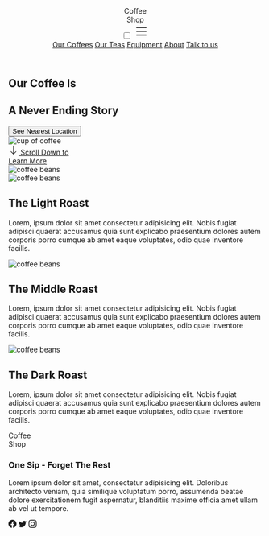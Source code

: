 
<!DOCTYPE html>
<html>
  <head>
    <meta charset="utf-8" />
    <meta http-equiv="X-UA-Compatible" content="IE=edge" />
    <title>Coffee Shop</title>
    <meta name="viewport" content="width=device-width, initial-scale=1" />
    <link rel="stylesheet" type="text/css" media="screen" href="main.css" />
    <script src="main.js"></script>
  </head>
  <body>
    <section class="hero">
      <header>
        <nav>
          <div class="logo">
            <span class="dot"></span>
            Coffee <br />
            Shop
            <span class="dot"></span>
          </div>
          <input type="checkbox" id="check" />
          <label for="check" class="menu">
            <svg
              xmlns="http://www.w3.org/2000/svg"
              width="30"
              height="30"
              fill="currentColor"
              class="bi bi-list"
              viewBox="0 0 16 16"
            >
              <path
                fill-rule="evenodd"
                d="M2.5 12a.5.5 0 0 1 .5-.5h10a.5.5 0 0 1 0 1H3a.5.5 0 0 1-.5-.5zm0-4a.5.5 0 0 1 .5-.5h10a.5.5 0 0 1 0 1H3a.5.5 0 0 1-.5-.5zm0-4a.5.5 0 0 1 .5-.5h10a.5.5 0 0 1 0 1H3a.5.5 0 0 1-.5-.5z"
              />
            </svg>
          </label>
          <div class="nav-links">
            <a href="#" class="active">Our Coffees</a>
            <a href="#">Our Teas</a>
            <a href="#">Equipment</a>
            <a href="#">About</a>
            <a href="#">Talk to us</a>
          </div>
        </nav>
      </header>
      <div class="intro">
        <div>
          <h1>Our Coffee Is</h1>
          <h2>A Never Ending Story</h2>
        </div>
        <div>
          <button>See Nearest Location</button>
        </div>
      </div>
      <div class="hero-bg">
        <img src="cup_of_coffee.png" alt="cup of coffee" />
      </div>
      <div class="scroll">
        <a href="#brands">
          <svg
            xmlns="http://www.w3.org/2000/svg"
            width="20"
            height="20"
            fill="currentColor"
            class="bi bi-arrow-down"
            viewBox="0 0 16 16"
          >
            <path
              fill-rule="evenodd"
              d="M8 1a.5.5 0 0 1 .5.5v11.793l3.146-3.147a.5.5 0 0 1 .708.708l-4 4a.5.5 0 0 1-.708 0l-4-4a.5.5 0 0 1 .708-.708L7.5 13.293V1.5A.5.5 0 0 1 8 1z"
            />
          </svg>
          <span
            >Scroll Down to <br />
            Learn More</span
          >
        </a>
      </div>
    </section>
    <section class="brands" id="brands">
      <img class="bottom-img" src="coffee-beans.png" alt="coffee beans" />
      <div class="brand">
        <div class="img">
          <img src="coffee-beans.png" alt="coffee beans" />
        </div>
        <div class="desc">
          <h2>The Light Roast</h2>
          <p>
            Lorem, ipsum dolor sit amet consectetur adipisicing elit. Nobis
            fugiat adipisci quaerat accusamus quia sunt explicabo praesentium
            dolores autem corporis porro cumque ab amet eaque voluptates, odio
            quae inventore facilis.
          </p>
        </div>
      </div>
      <div class="brand row-reverse">
        <div class="img">
          <img src="coffee-beans.png" alt="coffee beans" />
        </div>
        <div class="desc">
          <h2>The Middle Roast</h2>
          <p>
            Lorem, ipsum dolor sit amet consectetur adipisicing elit. Nobis
            fugiat adipisci quaerat accusamus quia sunt explicabo praesentium
            dolores autem corporis porro cumque ab amet eaque voluptates, odio
            quae inventore facilis.
          </p>
        </div>
      </div>
      <div class="brand">
        <div class="img">
          <img src="coffee-beans.png" alt="coffee beans" />
        </div>
        <div class="desc">
          <h2>The Dark Roast</h2>
          <p>
            Lorem, ipsum dolor sit amet consectetur adipisicing elit. Nobis
            fugiat adipisci quaerat accusamus quia sunt explicabo praesentium
            dolores autem corporis porro cumque ab amet eaque voluptates, odio
            quae inventore facilis.
          </p>
        </div>
      </div>
    </section>
    <footer>
      <div class="logo">
        <span class="dot"></span>
        Coffee <br />
        Shop
        <span class="dot"></span>
      </div>
      <div class="desc">
        <h3>One Sip - Forget The Rest</h3>
        <p>
          Lorem ipsum dolor sit amet, consectetur adipisicing elit. Doloribus
          architecto veniam, quia similique voluptatum porro, assumenda beatae
          dolore exercitationem fugit aspernatur, blanditiis maxime officia amet
          ullam ab vel ut tempore.
        </p>
      </div>
      <div class="social">
        <a href="#"
          ><svg
            xmlns="http://www.w3.org/2000/svg"
            width="16"
            height="16"
            fill="currentColor"
            class="bi bi-facebook"
            viewBox="0 0 16 16"
          >
            <path
              d="M16 8.049c0-4.446-3.582-8.05-8-8.05C3.58 0-.002 3.603-.002 8.05c0 4.017 2.926 7.347 6.75 7.951v-5.625h-2.03V8.05H6.75V6.275c0-2.017 1.195-3.131 3.022-3.131.876 0 1.791.157 1.791.157v1.98h-1.009c-.993 0-1.303.621-1.303 1.258v1.51h2.218l-.354 2.326H9.25V16c3.824-.604 6.75-3.934 6.75-7.951z"
            /></svg
        ></a>
        <a href="#"
          ><svg
            xmlns="http://www.w3.org/2000/svg"
            width="16"
            height="16"
            fill="currentColor"
            class="bi bi-twitter"
            viewBox="0 0 16 16"
          >
            <path
              d="M5.026 15c6.038 0 9.341-5.003 9.341-9.334 0-.14 0-.282-.006-.422A6.685 6.685 0 0 0 16 3.542a6.658 6.658 0 0 1-1.889.518 3.301 3.301 0 0 0 1.447-1.817 6.533 6.533 0 0 1-2.087.793A3.286 3.286 0 0 0 7.875 6.03a9.325 9.325 0 0 1-6.767-3.429 3.289 3.289 0 0 0 1.018 4.382A3.323 3.323 0 0 1 .64 6.575v.045a3.288 3.288 0 0 0 2.632 3.218 3.203 3.203 0 0 1-.865.115 3.23 3.23 0 0 1-.614-.057 3.283 3.283 0 0 0 3.067 2.277A6.588 6.588 0 0 1 .78 13.58a6.32 6.32 0 0 1-.78-.045A9.344 9.344 0 0 0 5.026 15z"
            /></svg
        ></a>
        <a href="#">
          <svg
            xmlns="http://www.w3.org/2000/svg"
            width="16"
            height="16"
            fill="currentColor"
            class="bi bi-instagram"
            viewBox="0 0 16 16"
          >
            <path
              d="M8 0C5.829 0 5.556.01 4.703.048 3.85.088 3.269.222 2.76.42a3.917 3.917 0 0 0-1.417.923A3.927 3.927 0 0 0 .42 2.76C.222 3.268.087 3.85.048 4.7.01 5.555 0 5.827 0 8.001c0 2.172.01 2.444.048 3.297.04.852.174 1.433.372 1.942.205.526.478.972.923 1.417.444.445.89.719 1.416.923.51.198 1.09.333 1.942.372C5.555 15.99 5.827 16 8 16s2.444-.01 3.298-.048c.851-.04 1.434-.174 1.943-.372a3.916 3.916 0 0 0 1.416-.923c.445-.445.718-.891.923-1.417.197-.509.332-1.09.372-1.942C15.99 10.445 16 10.173 16 8s-.01-2.445-.048-3.299c-.04-.851-.175-1.433-.372-1.941a3.926 3.926 0 0 0-.923-1.417A3.911 3.911 0 0 0 13.24.42c-.51-.198-1.092-.333-1.943-.372C10.443.01 10.172 0 7.998 0h.003zm-.717 1.442h.718c2.136 0 2.389.007 3.232.046.78.035 1.204.166 1.486.275.373.145.64.319.92.599.28.28.453.546.598.92.11.281.24.705.275 1.485.039.843.047 1.096.047 3.231s-.008 2.389-.047 3.232c-.035.78-.166 1.203-.275 1.485a2.47 2.47 0 0 1-.599.919c-.28.28-.546.453-.92.598-.28.11-.704.24-1.485.276-.843.038-1.096.047-3.232.047s-2.39-.009-3.233-.047c-.78-.036-1.203-.166-1.485-.276a2.478 2.478 0 0 1-.92-.598 2.48 2.48 0 0 1-.6-.92c-.109-.281-.24-.705-.275-1.485-.038-.843-.046-1.096-.046-3.233 0-2.136.008-2.388.046-3.231.036-.78.166-1.204.276-1.486.145-.373.319-.64.599-.92.28-.28.546-.453.92-.598.282-.11.705-.24 1.485-.276.738-.034 1.024-.044 2.515-.045v.002zm4.988 1.328a.96.96 0 1 0 0 1.92.96.96 0 0 0 0-1.92zm-4.27 1.122a4.109 4.109 0 1 0 0 8.217 4.109 4.109 0 0 0 0-8.217zm0 1.441a2.667 2.667 0 1 1 0 5.334 2.667 2.667 0 0 1 0-5.334z"
            />
          </svg>
        </a>
      </div>
    </footer>
  </body>
</html
